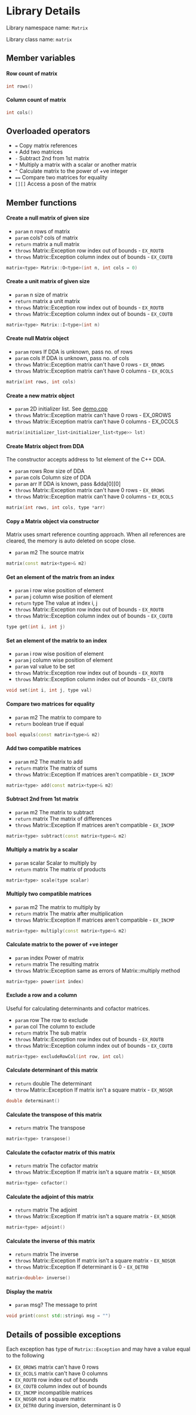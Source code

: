 # Library Details
Library namespace name: `Matrix`

Library class name: `matrix`

## Member variables

#### Row count of matrix
```c++
int rows()
```

#### Column count of matrix
```c++
int cols()
```

## Overloaded operators
 - `=` Copy matrix references
 - `+` Add two matrices
 - `-` Subtract 2nd from 1st matrix
 - `*` Multiply a matrix with a scalar or another matrix
 - `^` Calculate matrix to the power of +ve integer
 - `==` Compare two matrices for equality
 - `[][]` Access a posn of the matrix

## Member functions

#### Create a null matrix of given size
 - `param` n rows of matrix
 - `param` cols? cols of matrix
 - `return` matrix<type> a null matrix
 - `throws` Matrix::Exception row index out of bounds - `EX_ROUTB`
 - `throws` Matrix::Exception column index out of bounds - `EX_COUTB`
```c++
matrix<type> Matrix::O<type>(int n, int cols = 0)
```

#### Create a unit matrix of given size
 - `param` n size of matrix
 - `return` matrix<type> a unit matrix
 - `throws` Matrix::Exception row index out of bounds - `EX_ROUTB`
 - `throws` Matrix::Exception column index out of bounds - `EX_COUTB`
```c++
matrix<type> Matrix::I<type>(int n)
```

#### Create null Matrix object
 - `param` rows If DDA is unknown, pass no. of rows
 - `param` cols If DDA is unknown, pass no. of cols
 - `throws` Matrix::Exception matrix can't have 0 rows - `EX_0ROWS`
 - `throws` Matrix::Exception matrix can't have 0 columns - `EX_0COLS`
```c++
matrix(int rows, int cols)
```

#### Create a new matrix object
 - `param` 2D initializer list. See [demo.cpp](demo.cpp)
 - `throws` Matrix::Exception matrix can't have 0 rows - EX_0ROWS
 - `throws` Matrix::Exception matrix can't have 0 columns - EX_0COLS
```c++
matrix(initializer_list<initializer_list<type>> lst)
```

#### Create Matrix object from DDA
The constructor accepts address to 1st element of the C++ DDA.
 - `param` rows Row size of DDA
 - `param` cols Column size of DDA
 - `param` arr If DDA is known, pass &dda[0][0]
 - `throws` Matrix::Exception matrix can't have 0 rows - `EX_0ROWS`
 - `throws` Matrix::Exception matrix can't have 0 columns - `EX_0COLS`
```c++
matrix(int rows, int cols, type *arr)
```

#### Copy a Matrix object via constructor
Matrix uses smart reference counting approach.
When all references are cleared, the memory is auto deleted on scope close.
 - `param` m2 The source matrix
```c++
matrix(const matrix<type>& m2)
```

#### Get an element of the matrix from an index
 - `param` i row wise position of element
 - `param` j column wise position of element
 - `return` type The value at index i, j
 - `throws` Matrix::Exception row index out of bounds - `EX_ROUTB`
 - `throws` Matrix::Exception column index out of bounds - `EX_COUTB`
```c++
type get(int i, int j)
```

#### Set an element of the matrix to an index
 - `param` i row wise position of element
 - `param` j column wise position of element
 - `param` val value to be set
 - `throws` Matrix::Exception row index out of bounds - `EX_ROUTB`
 - `throws` Matrix::Exception column index out of bounds - `EX_COUTB`
```c++
void set(int i, int j, type val)
```

#### Compare two matrices for equality
 - `param` m2 The matrix to compare to
 - `return` boolean true if equal
```c++
bool equals(const matrix<type>& m2)
```

#### Add two compatible matrices
 - `param` m2 The matrix to add
 - `return` matrix<type> The matrix of sums
 - `throws` Matrix::Exception If matrices aren't compatible - `EX_INCMP`
```c++
matrix<type> add(const matrix<type>& m2)
```

#### Subtract 2nd from 1st matrix
 - `param` m2 The matrix to subtract
 - `return` matrix<type> The matrix of differences
 - `throws` Matrix::Exception If matrices aren't compatible - `EX_INCMP`
```c++
matrix<type> subtract(const matrix<type>& m2)
```

#### Multiply a matrix by a scalar
 - `param` scalar Scalar to multiply by
 - `return` matrix The matrix of products
```c++
matrix<type> scale(type scalar)
```

#### Multiply two compatible matrices
 - `param` m2 The matrix to multiply by
 - `return` matrix<type> The matrix after multiplication
 - `throws` Matrix::Exception If matrices aren't compatible - `EX_INCMP`
```c++
matrix<type> multiply(const matrix<type>& m2)
```

#### Calculate matrix to the power of +ve integer
 - `param` index Power of matrix
 - `return` matrix<type> The resulting matrix
 - `throws` Matrix::Exception same as errors of Matrix::multiply method
```c++
matrix<type> power(int index)
```

#### Exclude a row and a column
Useful for calculating determinants and cofactor matrices.
 - `param` row The row to exclude
 - `param` col The column to exclude
 - `return` matrix<type> The sub matrix
 - `throws` Matrix::Exception row index out of bounds - `EX_ROUTB`
 - `throws` Matrix::Exception column index out of bounds - `EX_COUTB`
```c++
matrix<type> excludeRowCol(int row, int col)
```

#### Calculate determinant of this matrix
 - `return` double The determinant
 - `throw` Matrix::Exception If matrix isn't a square matrix - `EX_NOSQR`
```c++
double determinant()
```

#### Calculate the transpose of this matrix
 - `return` matrix<type> The transpose
```c++
matrix<type> transpose()
```

#### Calculate the cofactor matrix of this matrix
 - `return` matrix<type> The cofactor matrix
 - `throws` Matrix::Exception If matrix isn't a square matrix - `EX_NOSQR`
```c++
matrix<type> cofactor()
```

#### Calculate the adjoint of this matrix
 - `return` matrix<type> The adjoint
 - `throws` Matrix::Exception If matrix isn't a square matrix - `EX_NOSQR`
```c++
matrix<type> adjoint()
```

#### Calculate the inverse of this matrix
 - `return` matrix<double> The inverse
 - `throws` Matrix::Exception If matrix isn't a square matrix - `EX_NOSQR`
 - `throws` Matrix::Exception If determinant is 0 - `EX_DETR0`
```c++
matrix<double> inverse()
```

#### Display the matrix
 - `param` msg? The message to print
```c++
void print(const std::string& msg = "")
```

## Details of possible exceptions
Each exception has type of `Matrix::Exception` and may have a value equal to the following
 - `EX_0ROWS`  matrix can't have 0 rows
 - `EX_0COLS`  matrix can't have 0 columns
 - `EX_ROUTB`  row index out of bounds
 - `EX_COUTB`  column index out of bounds
 - `EX_INCMP`  incompatible matrices
 - `EX_NOSQR`  not a square matrix
 - `EX_DETR0`  during inversion, determinant is 0
